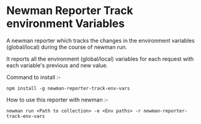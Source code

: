 Newman Reporter Track environment Variables
===========================================

A newman reporter which tracks the changes in the environment variables (global/local) during the course of newman run.

It reports all the environment (global/local) variables for each request with each variable's previous and new value.

Command to install :-
```
npm install -g newman-reporter-track-env-vars
```

How to use this reporter with newman :-

```
newman run <Path to collection> -e <Env paths> -r newman-reporter-track-env-vars
```
